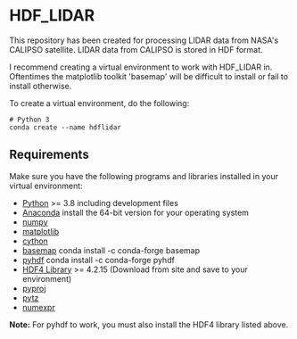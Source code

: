 # HDF_LIDAR
This repository has been created for processing LIDAR data from NASA's CALIPSO satellite. LIDAR data from CALIPSO is stored in HDF format.

I recommend creating a virtual environment to work with HDF_LIDAR in. Oftentimes the matplotlib toolkit 'basemap' will be difficult to install or fail to install otherwise.

To create a virtual environment, do the following:

    # Python 3
    conda create --name hdflidar

Requirements
------------

Make sure you have the following programs and libraries installed in your virtual environment:

  * [Python](http://www.python.org/) >= 3.8
    including development files
  * [Anaconda](https://www.anaconda.com/products/individual)
    install the 64-bit version for your operating system
  * [numpy](http://www.numpy.org/)
  * [matplotlib](http://matplotlib.org/)
  * [cython](http://cython.org/)
  * [basemap](http://matplotlib.org/basemap/)
    conda install -c conda-forge basemap
  * [pyhdf](https://pypi.org/project/pyhdf/)
    conda install -c conda-forge pyhdf
  * [HDF4 Library](https://portal.hdfgroup.org/display/support/Download+HDF4) >= 4.2.15 (Download from site and save to your environment)
  * [pyproj](https://pypi.org/project/pyproj/)
  * [pytz](https://pypi.org/project/pytz/)
  * [numexpr](https://pypi.org/project/numexpr/2.6.1/)
  
**Note:** For pyhdf to work, you must also install the HDF4 library listed above.  

